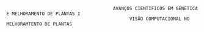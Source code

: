                                            AVANÇOS CIENTÍFICOS EM GENÉTICA E MELHORAMENTO DE PLANTAS I
                                                 VISÃO COMPUTACIONAL NO MELHORAMTENTO DE PLANTAS
